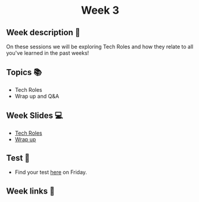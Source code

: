 <h1 align="center">Week 3</h1>

## Week description 🏁
<p>On these sessions we will be exploring Tech Roles and how they relate to all you've learned in the past weeks!</p>

## Topics 📚
* Tech Roles
* Wrap up and Q&A 

## Week Slides 💻
* [Tech Roles]()
* [Wrap up]()

## Test 📝
* Find your test [here](https://google.com/) on Friday.

## Week links 🔗

